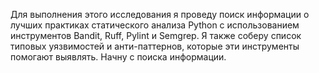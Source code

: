 Для выполнения этого исследования я проведу поиск информации о лучших практиках статического анализа Python с использованием инструментов Bandit, Ruff, Pylint и Semgrep. Я также соберу список типовых уязвимостей и анти-паттернов, которые эти инструменты помогают выявлять. Начну с поиска информации.